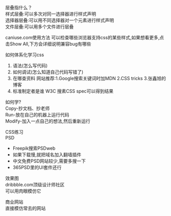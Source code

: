 层叠指什么？  
样式层叠:可以多次对同一选择器进行样式声明  
选择器层叠:可以用不同选择器对一个元素进行样式声明  
文件层叠:可以用多个文件进行层叠  
  
caniuse.com使用方法  可以检查哪些浏览器支持css的某些样式,如果想看更多,点击Show All,下方会详细说明兼容bug有哪些    
  
如何体系化学习css  
1. 语法(怎么写代码)  
2. 如何调试(怎么知道自己代码写错了)  
3. 在哪查资料 网站推荐:1.Google搜索关键词时加MDN 2.CSS tricks 3.张鑫旭的博客   
4. 标准制定者是谁 W3C 搜素CSS spec可以得到结果  
  
如何学?  
Copy-抄文档、抄老师  
Run-放在自己的机器上运行代码  
Modify-加入一点自己的想法,然后重新运行 
  
CSS练习  
PSD  
* Freepik搜索PSDweb  
* 如果下载慢,就把域名加入翻墙插件  
* 中文免费PSD网站较少,需要多搜一下  
* 365PSD里的UI套件还行  
  
效果图  
dribbble.com顶级设计师社区  
可以用肉眼模仿它  
  
商业网站  
直接模仿常去的网站
